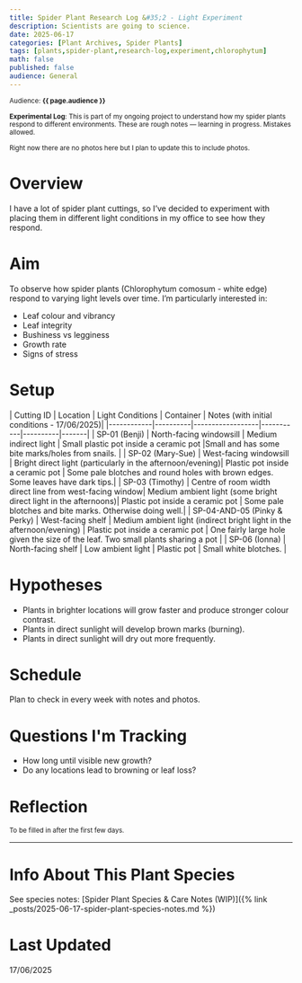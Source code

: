 ```yaml
---
title: Spider Plant Research Log &#35;2 - Light Experiment
description: Scientists are going to science.
date: 2025-06-17 
categories: [Plant Archives, Spider Plants]
tags: [plants,spider-plant,research-log,experiment,chlorophytum]
math: false
published: false
audience: General
---
```

<small>Audience: <b>{{ page.audience }}</b></small>

<small><i class="fas fa-flask"></i> **Experimental Log**: This is part of my ongoing project to understand how my spider plants respond to different environments. These are rough notes — learning in progress. Mistakes allowed.</small>

<small><i class= "fas fa-images"></i> Right now there are no photos here but I plan to update this to include photos.</small>

# Overview

I have a lot of spider plant cuttings, so I’ve decided to experiment with placing them in different light conditions in my office to see how they respond. 

# Aim

To observe how spider plants (Chlorophytum comosum - white edge) respond to varying light levels over time. I’m particularly interested in:

- Leaf colour and vibrancy
- Leaf integrity
- Bushiness vs legginess
- Growth rate
- Signs of stress

# Setup

| Cutting ID | Location | Light Conditions | Container | Notes (with initial conditions - 17/06/2025)|
|------------|----------|------------------|-----------|----------|-------|
| SP-01 (Benji)     | North-facing windowsill | Medium indirect light | Small plastic pot inside a ceramic pot |Small and has some bite marks/holes from snails. |
| SP-02 (Mary-Sue)  | West-facing windowsill | Bright direct light (particularly in the afternoon/evening)| Plastic pot inside a ceramic pot | Some pale blotches and round holes with brown edges. Some leaves have dark tips.|
| SP-03 (Timothy)     | Centre of room width direct line from west-facing window| Medium ambient light (some bright direct light in the afternoons)| Plastic pot inside a ceramic pot | Some pale blotches and bite marks. Otherwise doing well.|
| SP-04-AND-05 (Pinky & Perky) | West-facing shelf | Medium ambient light (indirect bright light in the afternoon/evening) | Plastic pot inside a ceramic pot | One fairly large hole given the size of the leaf. Two small plants sharing a pot |
| SP-06 (Ionna)    | North-facing shelf | Low ambient light | Plastic pot | Small white blotches. |

# Hypotheses

- Plants in brighter locations will grow faster and produce stronger colour contrast.
- Plants in direct sunlight will develop brown marks (burning).
- Plants in direct sunlight will dry out more frequently.

# Schedule

Plan to check in every week with notes and photos.

# Questions I'm Tracking

- How long until visible new growth?
- Do any locations lead to browning or leaf loss?

# Reflection

<small>To be filled in after the first few days.</small>

---

# Info About This Plant Species

See species notes: [Spider Plant Species & Care Notes (WIP)]({% link _posts/2025-06-17-spider-plant-species-notes.md %})

# Last Updated

17/06/2025